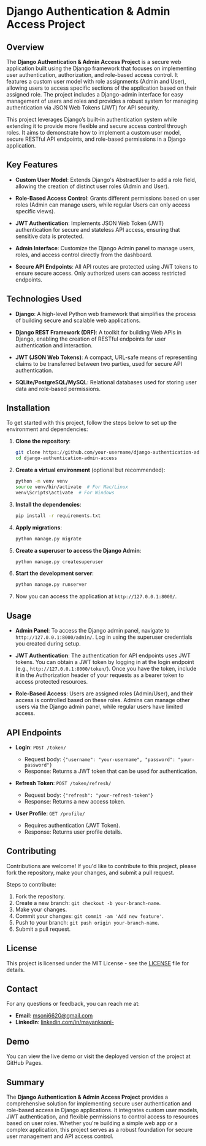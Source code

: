 # Django Authentication & Admin Access Project

## Overview

The **Django Authentication & Admin Access Project** is a secure web application built using the Django framework that focuses on implementing user authentication, authorization, and role-based access control. It features a custom user model with role assignments (Admin and User), allowing users to access specific sections of the application based on their assigned role. The project includes a Django-admin interface for easy management of users and roles and provides a robust system for managing authentication via JSON Web Tokens (JWT) for API security.

This project leverages Django’s built-in authentication system while extending it to provide more flexible and secure access control through roles. It aims to demonstrate how to implement a custom user model, secure RESTful API endpoints, and role-based permissions in a Django application.

## Key Features

- **Custom User Model**: Extends Django's AbstractUser to add a role field, allowing the creation of distinct user roles (Admin and User).
  
- **Role-Based Access Control**: Grants different permissions based on user roles (Admin can manage users, while regular Users can only access specific views).
  
- **JWT Authentication**: Implements JSON Web Token (JWT) authentication for secure and stateless API access, ensuring that sensitive data is protected.

- **Admin Interface**: Customize the Django Admin panel to manage users, roles, and access control directly from the dashboard.

- **Secure API Endpoints**: All API routes are protected using JWT tokens to ensure secure access. Only authorized users can access restricted endpoints.

## Technologies Used

- **Django**: A high-level Python web framework that simplifies the process of building secure and scalable web applications.
  
- **Django REST Framework (DRF)**: A toolkit for building Web APIs in Django, enabling the creation of RESTful endpoints for user authentication and interaction.
  
- **JWT (JSON Web Tokens)**: A compact, URL-safe means of representing claims to be transferred between two parties, used for secure API authentication.

- **SQLite/PostgreSQL/MySQL**: Relational databases used for storing user data and role-based permissions.

## Installation

To get started with this project, follow the steps below to set up the environment and dependencies:

1. **Clone the repository**:

    ```bash
    git clone https://github.com/your-username/django-authentication-admin-access.git
    cd django-authentication-admin-access
    ```

2. **Create a virtual environment** (optional but recommended):

    ```bash
    python -m venv venv
    source venv/bin/activate  # For Mac/Linux
    venv\Scripts\activate  # For Windows
    ```

3. **Install the dependencies**:

    ```bash
    pip install -r requirements.txt
    ```

4. **Apply migrations**:

    ```bash
    python manage.py migrate
    ```

5. **Create a superuser to access the Django Admin**:

    ```bash
    python manage.py createsuperuser
    ```

6. **Start the development server**:

    ```bash
    python manage.py runserver
    ```

7. Now you can access the application at `http://127.0.0.1:8000/`.

## Usage

- **Admin Panel**: To access the Django admin panel, navigate to `http://127.0.0.1:8000/admin/`. Log in using the superuser credentials you created during setup.

- **JWT Authentication**: The authentication for API endpoints uses JWT tokens. You can obtain a JWT token by logging in at the login endpoint (e.g., `http://127.0.0.1:8000/token/`). Once you have the token, include it in the Authorization header of your requests as a bearer token to access protected resources.

- **Role-Based Access**: Users are assigned roles (Admin/User), and their access is controlled based on these roles. Admins can manage other users via the Django admin panel, while regular users have limited access.

## API Endpoints

- **Login**: `POST /token/`
  - Request body: `{"username": "your-username", "password": "your-password"}`
  - Response: Returns a JWT token that can be used for authentication.

- **Refresh Token**: `POST /token/refresh/`
  - Request body: `{"refresh": "your-refresh-token"}`
  - Response: Returns a new access token.

- **User Profile**: `GET /profile/`
  - Requires authentication (JWT Token).
  - Response: Returns user profile details.

## Contributing

Contributions are welcome! If you'd like to contribute to this project, please fork the repository, make your changes, and submit a pull request.

Steps to contribute:
1. Fork the repository.
2. Create a new branch: `git checkout -b your-branch-name`.
3. Make your changes.
4. Commit your changes: `git commit -am 'Add new feature'`.
5. Push to your branch: `git push origin your-branch-name`.
6. Submit a pull request.

## License

This project is licensed under the MIT License - see the [LICENSE](LICENSE) file for details.

## Contact

For any questions or feedback, you can reach me at:

- **Email**: msoni6620@gmail.com
- **LinkedIn**: [linkedin.com/in/mayanksoni-](https://www.linkedin.com/in/mayanksoni-/)

## Demo

You can view the live demo or visit the deployed version of the project at GitHub Pages.

## Summary

The **Django Authentication & Admin Access Project** provides a comprehensive solution for implementing secure user authentication and role-based access in Django applications. It integrates custom user models, JWT authentication, and flexible permissions to control access to resources based on user roles. Whether you're building a simple web app or a complex application, this project serves as a robust foundation for secure user management and API access control.

